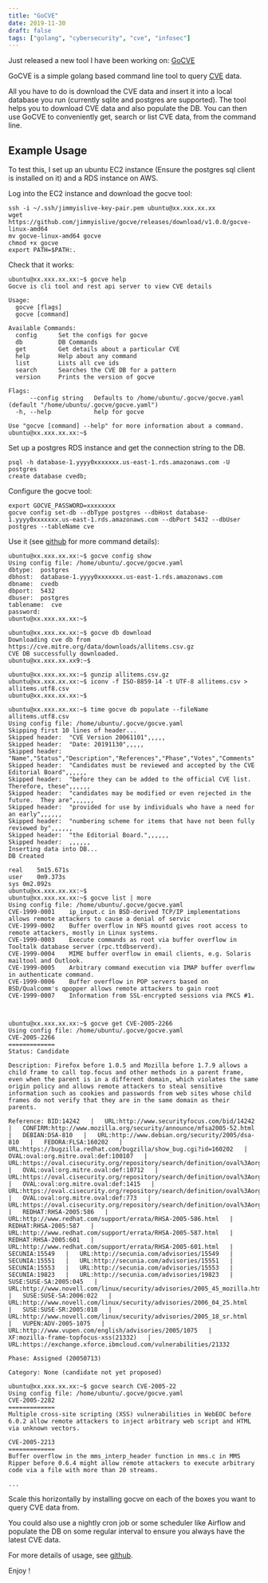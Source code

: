 ```yaml
---
title: "GoCVE"
date: 2019-11-30
draft: false
tags: ["golang", "cybersecurity", "cve", "infosec"]
---
```

Just released a new tool I have been working on: [GoCVE](https://github.com/jimmyislive/gocve)

GoCVE is a simple golang based command line tool to query [CVE](https://cve.mitre.org/) data. 

All you have to do is download the CVE data and insert it into a local database you run (currently sqlite and postgres are supported). The tool helps you to download CVE data and also populate the DB. You can then use GoCVE to conveniently get, search or list CVE data, from the command line.

## Example Usage
To test this, I set up an ubuntu EC2 instance (Ensure the postgres sql client is installed on it) and a RDS instance on AWS.

Log into the EC2 instance and download the gocve tool:

```
ssh -i ~/.ssh/jimmyislive-key-pair.pem ubuntu@xx.xxx.xx.xx
wget https://github.com/jimmyislive/gocve/releases/download/v1.0.0/gocve-linux-amd64
mv gocve-linux-amd64 gocve
chmod +x gocve
export PATH=$PATH:.
```

Check that it works:
```
ubuntu@xx.xxx.xx.xx:~$ gocve help
Gocve is cli tool and rest api server to view CVE details

Usage:
  gocve [flags]
  gocve [command]

Available Commands:
  config      Set the configs for gocve
  db          DB Commands
  get         Get details about a particular CVE
  help        Help about any command
  list        Lists all cve ids
  search      Searches the CVE DB for a pattern
  version     Prints the version of gocve

Flags:
      --config string   Defaults to /home/ubuntu/.gocve/gocve.yaml (default "/home/ubuntu/.gocve/gocve.yaml")
  -h, --help            help for gocve

Use "gocve [command] --help" for more information about a command.
ubuntu@xx.xxx.xx.xx:~$ 
```

Set up a postgres RDS instance and get the connection string to the DB.

```
psql -h database-1.yyyy0xxxxxxx.us-east-1.rds.amazonaws.com -U postgres
create database cvedb;
```

Configure the gocve tool:

```
export GOCVE_PASSWORD=xxxxxxxx
gocve config set-db --dbType postgres --dbHost database-1.yyyy0xxxxxxx.us-east-1.rds.amazonaws.com --dbPort 5432 --dbUser postgres --tableName cve
```

Use it (see [github](https://github.com/jimmyislive/gocve) for more command details):

```
ubuntu@xx.xxx.xx.xx:~$ gocve config show
Using config file: /home/ubuntu/.gocve/gocve.yaml
dbtype:  postgres
dbhost:  database-1.yyyy0xxxxxxx.us-east-1.rds.amazonaws.com
dbname:  cvedb
dbport:  5432
dbuser:  postgres
tablename:  cve
password:  
ubuntu@xx.xxx.xx.xx:~$

ubuntu@xx.xxx.xx.xx:~$ gocve db download
Downloading cve db from https://cve.mitre.org/data/downloads/allitems.csv.gz
CVE DB successfully downloaded.
ubuntu@xx.xxx.xx.xx9:~$ 

ubuntu@xx.xxx.xx.xx:~$ gunzip allitems.csv.gz 
ubuntu@xx.xxx.xx.xx:~$ iconv -f ISO-8859-14 -t UTF-8 allitems.csv > allitems.utf8.csv
ubuntu@xx.xxx.xx.xx:~$ 

ubuntu@xx.xxx.xx.xx:~$ time gocve db populate --fileName allitems.utf8.csv
Using config file: /home/ubuntu/.gocve/gocve.yaml
Skipping first 10 lines of header...
Skipped header:  "CVE Version 20061101",,,,,
Skipped header:  "Date: 20191130",,,,,
Skipped header:  "Name","Status","Description","References","Phase","Votes","Comments"
Skipped header:  "Candidates must be reviewed and accepted by the CVE Editorial Board",,,,,,
Skipped header:  "before they can be added to the official CVE list.  Therefore, these",,,,,,
Skipped header:  "candidates may be modified or even rejected in the future.  They are",,,,,,
Skipped header:  "provided for use by individuals who have a need for an early",,,,,,
Skipped header:  "numbering scheme for items that have not been fully reviewed by",,,,,,
Skipped header:  "the Editorial Board.",,,,,,
Skipped header:  ,,,,,,
Inserting data into DB...
DB Created

real	5m15.671s
user	0m9.373s
sys	0m2.092s
ubuntu@xx.xxx.xx.xx:~$ 
ubuntu@xx.xxx.xx.xx:~$ gocve list | more
Using config file: /home/ubuntu/.gocve/gocve.yaml
CVE-1999-0001 	 ip_input.c in BSD-derived TCP/IP implementations allows remote attackers to cause a denial of servic
CVE-1999-0002 	 Buffer overflow in NFS mountd gives root access to remote attackers, mostly in Linux systems.
CVE-1999-0003 	 Execute commands as root via buffer overflow in Tooltalk database server (rpc.ttdbserverd).
CVE-1999-0004 	 MIME buffer overflow in email clients, e.g. Solaris mailtool and Outlook.
CVE-1999-0005 	 Arbitrary command execution via IMAP buffer overflow in authenticate command.
CVE-1999-0006 	 Buffer overflow in POP servers based on BSD/Qualcomm's qpopper allows remote attackers to gain root 
CVE-1999-0007 	 Information from SSL-encrypted sessions via PKCS #1.



ubuntu@xx.xxx.xx.xx:~$ gocve get CVE-2005-2266
Using config file: /home/ubuntu/.gocve/gocve.yaml
CVE-2005-2266
=============
Status: Candidate

Description: Firefox before 1.0.5 and Mozilla before 1.7.9 allows a child frame to call top.focus and other methods in a parent frame, even when the parent is in a different domain, which violates the same origin policy and allows remote attackers to steal sensitive information such as cookies and passwords from web sites whose child frames do not verify that they are in the same domain as their parents.

Reference: BID:14242   |   URL:http://www.securityfocus.com/bid/14242   |   CONFIRM:http://www.mozilla.org/security/announce/mfsa2005-52.html   |   DEBIAN:DSA-810   |   URL:http://www.debian.org/security/2005/dsa-810   |   FEDORA:FLSA:160202   |   URL:https://bugzilla.redhat.com/bugzilla/show_bug.cgi?id=160202   |   OVAL:oval:org.mitre.oval:def:100107   |   URL:https://oval.cisecurity.org/repository/search/definition/oval%3Aorg.mitre.oval%3Adef%3A100107   |   OVAL:oval:org.mitre.oval:def:10712   |   URL:https://oval.cisecurity.org/repository/search/definition/oval%3Aorg.mitre.oval%3Adef%3A10712   |   OVAL:oval:org.mitre.oval:def:1415   |   URL:https://oval.cisecurity.org/repository/search/definition/oval%3Aorg.mitre.oval%3Adef%3A1415   |   OVAL:oval:org.mitre.oval:def:773   |   URL:https://oval.cisecurity.org/repository/search/definition/oval%3Aorg.mitre.oval%3Adef%3A773   |   REDHAT:RHSA-2005:586   |   URL:http://www.redhat.com/support/errata/RHSA-2005-586.html   |   REDHAT:RHSA-2005:587   |   URL:http://www.redhat.com/support/errata/RHSA-2005-587.html   |   REDHAT:RHSA-2005:601   |   URL:http://www.redhat.com/support/errata/RHSA-2005-601.html   |   SECUNIA:15549   |   URL:http://secunia.com/advisories/15549   |   SECUNIA:15551   |   URL:http://secunia.com/advisories/15551   |   SECUNIA:15553   |   URL:http://secunia.com/advisories/15553   |   SECUNIA:19823   |   URL:http://secunia.com/advisories/19823   |   SUSE:SUSE-SA:2005:045   |   URL:http://www.novell.com/linux/security/advisories/2005_45_mozilla.html   |   SUSE:SUSE-SA:2006:022   |   URL:http://www.novell.com/linux/security/advisories/2006_04_25.html   |   SUSE:SUSE-SR:2005:018   |   URL:http://www.novell.com/linux/security/advisories/2005_18_sr.html   |   VUPEN:ADV-2005-1075   |   URL:http://www.vupen.com/english/advisories/2005/1075   |   XF:mozilla-frame-topfocus-xss(21332)   |   URL:https://exchange.xforce.ibmcloud.com/vulnerabilities/21332

Phase: Assigned (20050713)

Category: None (candidate not yet proposed)

ubuntu@xx.xxx.xx.xx:~$ gocve search CVE-2005-22
Using config file: /home/ubuntu/.gocve/gocve.yaml
CVE-2005-2282
=============
Multiple cross-site scripting (XSS) vulnerabilities in WebEOC before 6.0.2 allow remote attackers to inject arbitrary web script and HTML via unknown vectors.

CVE-2005-2213
=============
Buffer overflow in the mms_interp_header function in mms.c in MMS Ripper before 0.6.4 might allow remote attackers to execute arbitrary code via a file with more than 20 streams.

...
```

Scale this horizontally by installing gocve on each of the boxes you want to query CVE data from. 

You could also use a nightly cron job or some scheduler like Airflow and populate the DB on some regular interval to ensure you always have the latest CVE data.

For more details of usage, see [github](https://github.com/jimmyislive/gocve).

Enjoy !

